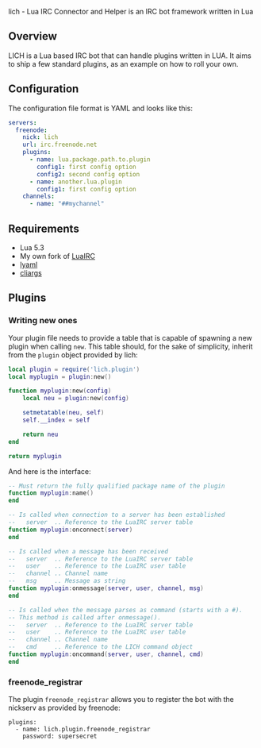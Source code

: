 lich - Lua IRC Connector and Helper is an IRC bot framework written in Lua

## Overview

LICH is a Lua based IRC bot that can handle plugins written in LUA. It
aims to ship a few standard plugins, as an example on how to roll your
own.

## Configuration

The configuration file format is YAML and looks like this:

```yaml
servers:
  freenode:
    nick: lich
    url: irc.freenode.net
    plugins:
      - name: lua.package.path.to.plugin
        config1: first config option
        config2: second config option
      - name: another.lua.plugin
        config1: first config option
    channels:
      - name: "##mychannel"
```

## Requirements

* Lua 5.3
* My own fork of [LuaIRC](https://github.com/n0la/LuaIRC)
* [lyaml](https://github.com/gvvaughan/lyaml)
* [cliargs](https://github.com/amireh/lua_cliargs)

## Plugins

### Writing new ones

Your plugin file needs to provide a table that is capable of spawning
a new plugin when calling ```new```. This table should, for the sake of
simplicity, inherit from the ```plugin``` object provided by lich:

```lua
local plugin = require('lich.plugin')
local myplugin = plugin:new()

function myplugin:new(config)
    local neu = plugin:new(config)

    setmetatable(neu, self)
    self.__index = self

    return neu
end

return myplugin
```

And here is the interface:

```lua
-- Must return the fully qualified package name of the plugin
function myplugin:name()
end

-- Is called when connection to a server has been established
--   server  .. Reference to the LuaIRC server table
function myplugin:onconnect(server)
end

-- Is called when a message has been received
--   server  .. Reference to the LuaIRC server table
--   user    .. Reference to the LuaIRC user table
--   channel .. Channel name
--   msg     .. Message as string
function myplugin:onmessage(server, user, channel, msg)
end

-- Is called when the message parses as command (starts with a #).
-- This method is called after onmessage().
--   server  .. Reference to the LuaIRC server table
--   user    .. Reference to the LuaIRC user table
--   channel .. Channel name
--   cmd     .. Reference to the LICH command object
function myplugin:oncommand(server, user, channel, cmd)
end
```

### freenode_registrar

The plugin ```freenode_registrar``` allows you to register the bot
with the nickserv as provided by freenode:

```
plugins:
  - name: lich.plugin.freenode_registrar
    password: supersecret
```
